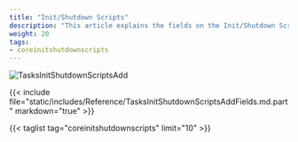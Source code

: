 ```yaml
---
title: "Init/Shutdown Scripts"
description: "This article explains the fields on the Init/Shutdown Script screen on TrueNAS CORE."
weight: 20
tags:
- coreinitshutdownscripts
---
```


![TasksInitShutdownScriptsAdd](/images/CORE/12.0/TasksInitShutdownScriptsAdd.png "Creating a new script")

{{< include file="static/includes/Reference/TasksInitShutdownScriptsAddFields.md.part" markdown="true" >}}

{{< taglist tag="coreinitshutdownscripts" limit="10" >}}

